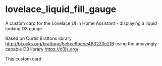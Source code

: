 # lovelace_liquid_fill_gauge
A custom card for the Lovelace UI in Home Assistant - displaying a liquid looking D3 gauge

Based on Curtis Brattons library http://bl.ocks.org/brattonc/5e5ce9beee483220e2f6 using the amazingly capable D3 library https://d3js.org/

This custom card 
